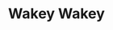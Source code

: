 ---
abv: 6.0%
alt:
availability: Keg
bitterness: 
description: Wakey Wakey is a coffee infused Saison coming in at 6% ABV. We used a light hand to add the coffee which lends a nice chocolate/roast flavor that lingers after the sip. It's not overpowering and very balanced with our house saison yeast culture.
gravity: 
hops: 
ibu: 14
img: wakey-wakey.jpg
layout: beer
malt: 
modal-id: wakey-wakey
title: Wakey Wakey
on-tap: yup
sourness: 
style: Saison
---